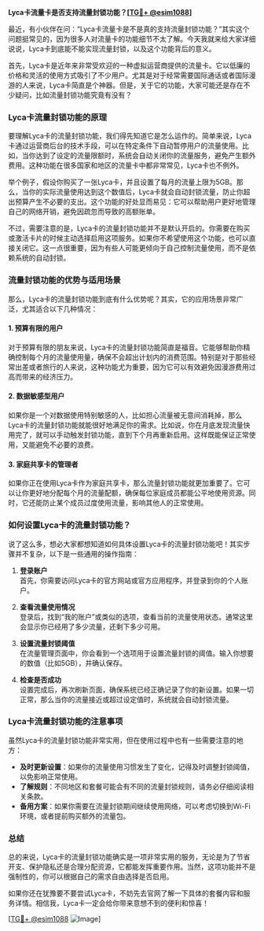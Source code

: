 **Lyca卡流量卡是否支持流量封锁功能？[[TG💪+ @esim1088](https://t.me/s/esim1088)]**

最近，有小伙伴在问：“Lyca卡流量卡是不是真的支持流量封锁功能？”其实这个问题挺常见的，因为很多人对流量卡的功能细节不太了解。今天我就来给大家详细说说，Lyca卡到底能不能实现流量封锁，以及这个功能背后的意义。

首先，Lyca卡是近年来非常受欢迎的一种虚拟运营商提供的流量卡。它以低廉的价格和灵活的使用方式吸引了不少用户。尤其是对于经常需要国际通话或者国际漫游的人来说，Lyca卡简直是个神器。但是，关于它的功能，大家可能还是存在不少疑问，比如流量封锁功能究竟有没有？

### Lyca卡流量封锁功能的原理

要理解Lyca卡的流量封锁功能，我们得先知道它是怎么运作的。简单来说，Lyca卡通过运营商后台的技术手段，可以在特定条件下自动暂停用户的流量使用。比如，当你达到了设定的流量限额时，系统会自动关闭你的流量服务，避免产生额外费用。这种功能在很多国家和地区的流量卡中都非常常见，Lyca卡也不例外。

举个例子，假设你购买了一张Lyca卡，并且设置了每月的流量上限为5GB。那么，当你的实际流量使用达到这个数值后，Lyca卡就会自动封锁流量，防止你超出预算产生不必要的支出。这个功能的好处显而易见：它可以帮助用户更好地管理自己的网络开销，避免因疏忽而导致的高额账单。

不过，需要注意的是，Lyca卡的流量封锁功能并不是默认开启的。你需要在购买或激活卡片的时候主动选择启用这项服务。如果你不希望使用这个功能，也可以直接关闭它。这一点很重要，因为有些人可能更倾向于自己控制流量使用，而不是依赖系统的自动封锁。

### 流量封锁功能的优势与适用场景

那么，Lyca卡的流量封锁功能到底有什么优势呢？其实，它的应用场景非常广泛，尤其适合以下几种情况：

#### 1. 预算有限的用户

对于预算有限的朋友来说，Lyca卡的流量封锁功能简直是福音。它能够帮助你精确控制每个月的流量使用量，确保不会超出计划内的消费范围。特别是对于那些经常出差或者旅行的人来说，这种功能尤为重要，因为它可以有效避免因漫游费用过高而带来的经济压力。

#### 2. 数据敏感型用户

如果你是一个对数据使用特别敏感的人，比如担心流量被无意间消耗掉，那么Lyca卡的流量封锁功能就能很好地满足你的需求。比如说，你在月底发现流量快用完了，就可以手动触发封锁功能，直到下个月再重新启用。这样既能保证正常使用，又能避免不必要的浪费。

#### 3. 家庭共享卡的管理者

如果你正在使用Lyca卡作为家庭共享卡，那么流量封锁功能就更加重要了。它可以让你更好地分配每个月的流量配额，确保每位家庭成员都能公平地使用资源。同时，它还能防止某个成员过度使用流量，影响其他人的正常使用。

### 如何设置Lyca卡的流量封锁功能？

说了这么多，想必大家都想知道如何具体设置Lyca卡的流量封锁功能吧！其实步骤并不复杂，以下是一些通用的操作指南：

1. **登录账户**  
   首先，你需要访问Lyca卡的官方网站或官方应用程序，并登录到你的个人账户。

2. **查看流量使用情况**  
   登录后，找到“我的账户”或类似的选项，查看当前的流量使用状态。通常这里会显示你已经用了多少流量，还剩下多少可用。

3. **设置流量封锁阈值**  
   在流量管理页面中，你会看到一个选项用于设置流量封锁的阈值。输入你想要的数值（比如5GB），并确认保存。

4. **检查是否成功**  
   设置完成后，再次刷新页面，确保系统已经正确记录了你的新设置。如果一切正常，那么当你的流量接近或超过设定值时，系统就会自动封锁流量。

### Lyca卡流量封锁功能的注意事项

虽然Lyca卡的流量封锁功能非常实用，但在使用过程中也有一些需要注意的地方：

- **及时更新设置**：如果你的流量使用习惯发生了变化，记得及时调整封锁阈值，以免影响正常使用。
- **了解规则**：不同地区和套餐可能会有不同的流量封锁规则，请务必仔细阅读相关条款。
- **备用方案**：如果你需要在流量封锁期间继续使用网络，可以考虑切换到Wi-Fi环境，或者提前购买额外的流量包。

### 总结

总的来说，Lyca卡的流量封锁功能确实是一项非常实用的服务，无论是为了节省开支、保护隐私还是合理分配资源，它都能发挥重要作用。当然，这项功能并不是强制性的，你可以根据自己的需求自由选择是否启用。

如果你还在犹豫要不要尝试Lyca卡，不妨先去官网了解一下具体的套餐内容和服务详情。相信我，Lyca卡一定会给你带来意想不到的便利和惊喜！

[[TG💪+ @esim1088](https://t.me/s/esim1088) ![Image](https://i.postimg.cc/4NQfJmqS/Snipaste-2025-05-13-00-14-12.png)]